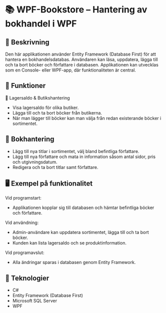 # 📚 WPF-Bookstore – Hantering av bokhandel i WPF
## 📌 Beskrivning
Den här applikationen använder Entity Framework (Database First) för att hantera en bokhandelsdatabas. Användaren kan läsa, uppdatera, lägga till och ta bort böcker och författare i databasen. Applikationen kan utvecklas som en Console- eller WPF-app, där funktionaliteten är central.

## 🔧 Funktioner
🏪 Lagersaldo & Butikshantering
- Visa lagersaldo för olika butiker.
- Lägga till och ta bort böcker från butikerna.
- När man lägger till böcker kan man välja från redan existerande böcker i sortimentet.

## 📖 Bokhantering
- Lägg till nya titlar i sortimentet, välj bland befintliga författare.
- Lägg till nya författare och mata in information såsom antal sidor, pris och utgivningsdatum.
- Redigera och ta bort titlar samt författare.

## 🖥️ Exempel på funktionalitet
Vid programstart:

- Applikationen kopplar sig till databasen och hämtar befintliga böcker och författare.

Vid användning:

- Admin-användare kan uppdatera sortimentet, lägga till och ta bort böcker.
- Kunden kan lista lagersaldo och se produktinformation.

Vid programavslut:

- Alla ändringar sparas i databasen genom Entity Framework.

## 🚀 Teknologier
- C#
- Entity Framework (Database First)
- Microsoft SQL Server
- WPF
